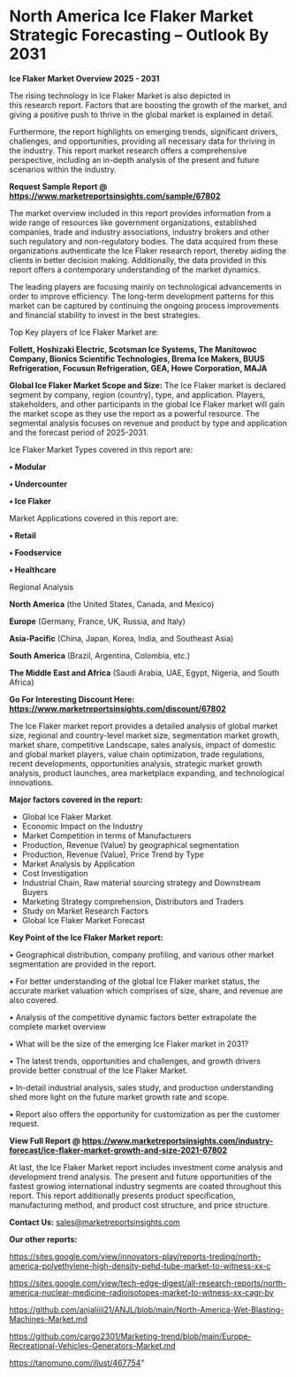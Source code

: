 # North America Ice Flaker Market Strategic Forecasting – Outlook By 2031

<Strong> Ice Flaker Market Overview 2025 - 2031</strong>

The rising technology in Ice Flaker Market is also depicted in this research report. Factors that are boosting the growth of the market, and giving a positive push to thrive in the global market is explained in detail.

Furthermore, the report highlights on emerging trends, significant drivers, challenges, and opportunities, providing all necessary data for thriving in the industry. This report market research offers a comprehensive perspective, including an in-depth analysis of the present and future scenarios within the industry.

<strong>Request Sample Report @ <a href=https://www.marketreportsinsights.com/sample/67802>https://www.marketreportsinsights.com/sample/67802</a></strong>

The market overview included in this report provides information from a wide range of resources like government organizations, established companies, trade and industry associations, industry brokers and other such regulatory and non-regulatory bodies. The data acquired from these organizations authenticate the Ice Flaker research report, thereby aiding the clients in better decision making. Additionally, the data provided in this report offers a contemporary understanding of the market dynamics.

The leading players are focusing mainly on technological advancements in order to improve efficiency. The long-term development patterns for this market can be captured by continuing the ongoing process improvements and financial stability to invest in the best strategies.

Top Key players of Ice Flaker Market are:

<strong>Follett, Hoshizaki Electric, Scotsman Ice Systems, The Manitowoc Company, Bionics Scientific Technologies, Brema Ice Makers, BUUS Refrigeration, Focusun Refrigeration, GEA, Howe Corporation, MAJA</strong>

<strong><b>Global Ice Flaker Market Scope and Size:</b></strong>
The Ice Flaker market is declared segment by company, region (country), type, and application. Players, stakeholders, and other participants in the global Ice Flaker market will gain the market scope as they use the report as a powerful resource. The segmental analysis focuses on revenue and product by type and application and the forecast period of 2025-2031.

Ice Flaker Market Types covered in this report are:

<strong>• Modular

• Undercounter

• Ice Flaker</strong>

Market Applications covered in this report are:

<strong>• Retail

• Foodservice

• Healthcare</strong> 

Regional Analysis

<strong>North America</strong> (the United States, Canada, and Mexico)

<strong>Europe</strong> (Germany, France, UK, Russia, and Italy)

<strong>Asia-Pacific</strong> (China, Japan, Korea, India, and Southeast Asia)

<strong>South America</strong> (Brazil, Argentina, Colombia, etc.)

<strong>The Middle East and Africa</strong> (Saudi Arabia, UAE, Egypt, Nigeria, and South Africa)

<strong>Go For Interesting Discount Here: <a href=https://www.marketreportsinsights.com/discount/67802>https://www.marketreportsinsights.com/discount/67802</a></strong>

The Ice Flaker market report provides a detailed analysis of global market size, regional and country-level market size, segmentation market growth, market share, competitive Landscape, sales analysis, impact of domestic and global market players, value chain optimization, trade regulations, recent developments, opportunities analysis, strategic market growth analysis, product launches, area marketplace expanding, and technological innovations.

<strong><b>Major factors covered in the report:</b></strong>
<ul>
  <li>Global Ice Flaker Market </li>
  <li>Economic Impact on the Industry</li>
  <li>Market Competition in terms of Manufacturers</li>
  <li>Production, Revenue (Value) by geographical segmentation</li>
  <li>Production, Revenue (Value), Price Trend by Type</li>
  <li>Market Analysis by Application</li>
  <li>Cost Investigation</li>
  <li>Industrial Chain, Raw material sourcing strategy and Downstream Buyers</li>
  <li>Marketing Strategy comprehension, Distributors and Traders</li>
  <li>Study on Market Research Factors</li>
  <li>Global Ice Flaker Market Forecast</li>
</ul>

<strong><b>Key Point of the Ice Flaker Market report:</b></strong>

• Geographical distribution, company profiling, and various other market segmentation are provided in the report.

• For better understanding of the global Ice Flaker market status, the accurate market valuation which comprises of size, share, and revenue are also covered.

• Analysis of the competitive dynamic factors better extrapolate the complete market overview

• What will be the size of the emerging Ice Flaker market in 2031?

• The latest trends, opportunities and challenges, and growth drivers provide better construal of the Ice Flaker Market.

• In-detail industrial analysis, sales study, and production understanding shed more light on the future market growth rate and scope.

• Report also offers the opportunity for customization as per the customer request.

<strong><b>View Full Report @ <a href=https://www.marketreportsinsights.com/industry-forecast/ice-flaker-market-growth-and-size-2021-67802>https://www.marketreportsinsights.com/industry-forecast/ice-flaker-market-growth-and-size-2021-67802</a></b></strong>


At last, the Ice Flaker Market report includes investment come analysis and development trend analysis. The present and future opportunities of the fastest growing international industry segments are coated throughout this report. This report additionally presents product specification, manufacturing method, and product cost structure, and price structure.

<strong>Contact Us:</strong>
sales@marketreportsinsights.com

<strong>Our other reports:</strong>

<a href=https://sites.google.com/view/innovators-play/reports-treding/north-america-polyethylene-high-density-pehd-tube-market-to-witness-xx-c>https://sites.google.com/view/innovators-play/reports-treding/north-america-polyethylene-high-density-pehd-tube-market-to-witness-xx-c</a>

<a href=https://sites.google.com/view/tech-edge-digest/all-research-reports/north-america-nuclear-medicine-radioisotopes-market-to-witness-xx-cagr-by>https://sites.google.com/view/tech-edge-digest/all-research-reports/north-america-nuclear-medicine-radioisotopes-market-to-witness-xx-cagr-by</a>

<a href=https://github.com/anjaliiii21/ANJL/blob/main/North-America-Wet-Blasting-Machines-Market.md>https://github.com/anjaliiii21/ANJL/blob/main/North-America-Wet-Blasting-Machines-Market.md</a>

<a href=https://github.com/cargo2301/Marketing-trend/blob/main/Europe-Recreational-Vehicles-Generators-Market.md>https://github.com/cargo2301/Marketing-trend/blob/main/Europe-Recreational-Vehicles-Generators-Market.md</a>

<a href=https://tanomuno.com/illust/467754>https://tanomuno.com/illust/467754</a>"
